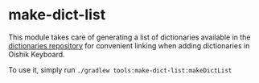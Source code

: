 # make-dict-list

This module takes care of generating a list of dictionaries available in the [dictionaries repository](https://codeberg.org/Helium314/aosp-dictionaries) for convenient linking when adding dictionaries in Oishik Keyboard.

To use it, simply run `./gradlew tools:make-dict-list:makeDictList`
